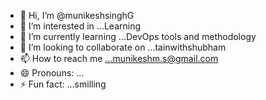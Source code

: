 - 👋 Hi, I’m @munikeshsinghG
- 👀 I’m interested in ...Learning  
- 🌱 I’m currently learning ...DevOps tools and methodology
- 💞️ I’m looking to collaborate on ...tainwithshubham
- 📫 How to reach me ...munikeshm.s@gmail.com
- 😄 Pronouns: ...
- ⚡ Fun fact: ...smilling

<!---
munikeshsinghG/munikeshsinghG is a ✨ special ✨ repository because its `README.md` (this file) appears on your GitHub profile.
You can click the Preview link to take a look at your changes.
--->
